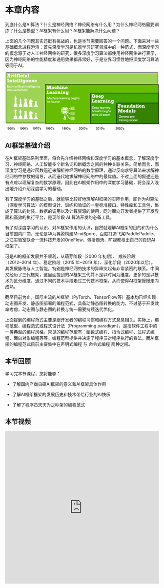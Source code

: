 # 本章内容

到底什么是AI算法？什么是神经网络？神经网络有什么用？为什么神经网络需要训练？什么是模型？AI框架有什么用？AI框架能解决什么问题？

上面的几个问题其实还挺有挑战的，也是本节需要回答的一个问题。下面来对一些基础概念进程澄清：首先深度学习是机器学习研究领域中的一种范式，而深度学习的概念源于对人工神经网络的研究，很多深度学习算法都使用神经网络进行表示，因为神经网络的性能精度和通用效果都非常好，于是业界习惯性地把深度学习算法等同于AI。

![人工智能发展路线](../images/021FW_Foundation/introduction01.png)

## AI框架基础介绍

在AI框架基础系列里面，将会先介绍神经网络和深度学习的基本概念，了解深度学习、神经网络、人工智能多个新名词和新概念之间的种种关联关系。简单而言，而深度学习是通过函数逼近来解析神经网络的数学原理，通过反向求导算法来求解神经网络中参数的偏导，从而迭代地求解神经网络中的最优值。不过上面的叙述还是有点难以理解复杂的数学原理，因此在AI框架作用中的深度学习基础，将会深入浅出地介绍介绍深度学习的基础。

有了深度学习的基础之后，就能够比较好地理解AI框架的实际作用，即作为AI算法（深度学习算法）的模型设计、训练和验证的一套标准接口、特性库和工具包，集成了算法的封装、数据的调用以及计算资源的使用，同时面向开发者提供了开发界面和高效的执行平台，是现阶段 AI 算法开发的必备工具。

有了对深度学习的认识、对AI框架作用的认识，自然就理解AI框架的目的和为什么目前国内厂商，无论是华为昇腾构建MindSpore、百度打造飞桨PaddlePaddle、之江实验室联合一流科技开发的OneFlow，包括商汤、旷视都推出自己的自研AI框架了。

可是AI的框架发展并不顺利，从萌芽阶段（2000 年初期）、 成长阶段（2012~2014 年）、稳定阶段（2015 年~2019 年）、深化阶段（2020年以后）。其发展脉络与人工智能，特别是神经网络技术的异峰突起有非常紧密的联系。中间又经历了三代框架，这里面提到的AI框架三代并不是以时间为维度，更多的是以技术为区分维度，通过不同的技术手段走过三代技术框架，从而使得AI框架慢慢走向成熟。

截至目前为止，国际主流的AI框架（PyTorch、TensorFlow等）基本均已经实现动态图开发、静态图部署的编程范式，具备动静态图转换的能力，不过基于开发效率考虑，动态图与静态图的转换与统一需要持续迭代优化。

上面提到的编程范式主要是跟开发者的编程习惯和编程方式息息相关。实际上，编程范型、编程范式或程式设计法（Programming paradigm），是指软件工程中的一类典型的编程风格。常见的编程范型有：函数式编程、指令式编程、过程式编程、面向对象编程等等。编程范型提供并决定了程序员对程序执行的看法，而AI框架的编程范式目前主要集中在声明式编程 与 命令式编程 两种之间。

## 本节回顾

学习完本节课程，您将能够：

- 了解国内产商自研AI框架的意义和AI框架具体作用

- 了解AI框架框架的发展历史和技术带给行业的AI快乐

- 了解了程序员天天为之吵架的编程范式

## 本节视频

<html>
<iframe src="https://player.bilibili.com/player.html?aid=558671844&bvid=BV1he4y1z7oD&cid=911380319&page=1&as_wide=1&high_quality=1&danmaku=0&t=30&autoplay=0" width="100%" height="500" scrolling="no" border="0" frameborder="no" framespacing="0" allowfullscreen="true"> </iframe>
</html>
